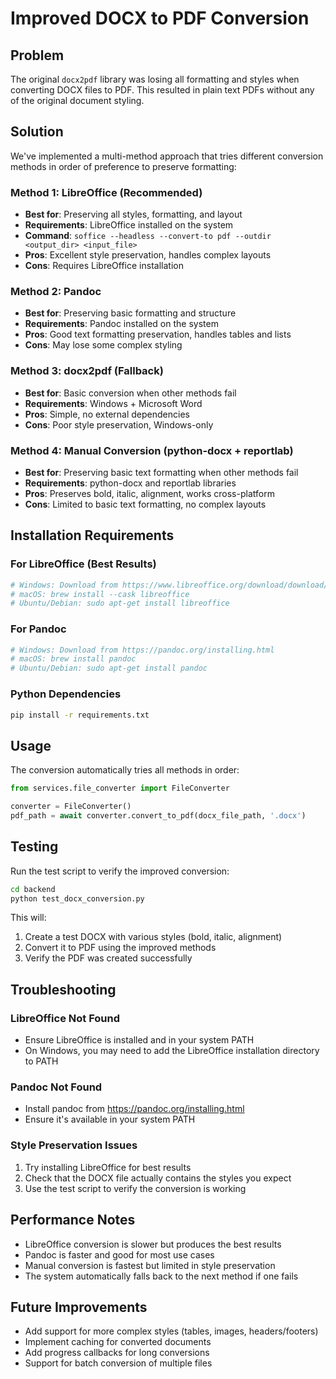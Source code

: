 # Improved DOCX to PDF Conversion

## Problem
The original `docx2pdf` library was losing all formatting and styles when converting DOCX files to PDF. This resulted in plain text PDFs without any of the original document styling.

## Solution
We've implemented a multi-method approach that tries different conversion methods in order of preference to preserve formatting:

### Method 1: LibreOffice (Recommended)
- **Best for**: Preserving all styles, formatting, and layout
- **Requirements**: LibreOffice installed on the system
- **Command**: `soffice --headless --convert-to pdf --outdir <output_dir> <input_file>`
- **Pros**: Excellent style preservation, handles complex layouts
- **Cons**: Requires LibreOffice installation

### Method 2: Pandoc
- **Best for**: Preserving basic formatting and structure
- **Requirements**: Pandoc installed on the system
- **Pros**: Good text formatting preservation, handles tables and lists
- **Cons**: May lose some complex styling

### Method 3: docx2pdf (Fallback)
- **Best for**: Basic conversion when other methods fail
- **Requirements**: Windows + Microsoft Word
- **Pros**: Simple, no external dependencies
- **Cons**: Poor style preservation, Windows-only

### Method 4: Manual Conversion (python-docx + reportlab)
- **Best for**: Preserving basic text formatting when other methods fail
- **Requirements**: python-docx and reportlab libraries
- **Pros**: Preserves bold, italic, alignment, works cross-platform
- **Cons**: Limited to basic text formatting, no complex layouts

## Installation Requirements

### For LibreOffice (Best Results)
```bash
# Windows: Download from https://www.libreoffice.org/download/download/
# macOS: brew install --cask libreoffice
# Ubuntu/Debian: sudo apt-get install libreoffice
```

### For Pandoc
```bash
# Windows: Download from https://pandoc.org/installing.html
# macOS: brew install pandoc
# Ubuntu/Debian: sudo apt-get install pandoc
```

### Python Dependencies
```bash
pip install -r requirements.txt
```

## Usage

The conversion automatically tries all methods in order:

```python
from services.file_converter import FileConverter

converter = FileConverter()
pdf_path = await converter.convert_to_pdf(docx_file_path, '.docx')
```

## Testing

Run the test script to verify the improved conversion:

```bash
cd backend
python test_docx_conversion.py
```

This will:
1. Create a test DOCX with various styles (bold, italic, alignment)
2. Convert it to PDF using the improved methods
3. Verify the PDF was created successfully

## Troubleshooting

### LibreOffice Not Found
- Ensure LibreOffice is installed and in your system PATH
- On Windows, you may need to add the LibreOffice installation directory to PATH

### Pandoc Not Found
- Install pandoc from https://pandoc.org/installing.html
- Ensure it's available in your system PATH

### Style Preservation Issues
1. Try installing LibreOffice for best results
2. Check that the DOCX file actually contains the styles you expect
3. Use the test script to verify the conversion is working

## Performance Notes

- LibreOffice conversion is slower but produces the best results
- Pandoc is faster and good for most use cases
- Manual conversion is fastest but limited in style preservation
- The system automatically falls back to the next method if one fails

## Future Improvements

- Add support for more complex styles (tables, images, headers/footers)
- Implement caching for converted documents
- Add progress callbacks for long conversions
- Support for batch conversion of multiple files
